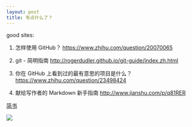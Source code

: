 ```yaml
---
layout: post
title: 写点什么了？
---
```

good sites:

1. 怎样使用 GitHub？  https://www.zhihu.com/question/20070065

2. git - 简明指南    http://rogerdudler.github.io/git-guide/index.zh.html

3. 你在 GitHub 上看到过的最有意思的项目是什么？  https://www.zhihu.com/question/23498424

4. 献给写作者的 Markdown 新手指南     http://www.jianshu.com/p/q81RER

[简书](http://www.jianshu.com)

![](http://ww4.sinaimg.cn/bmiddle/aa397b7fjw1dzplsgpdw5j.jpg)

